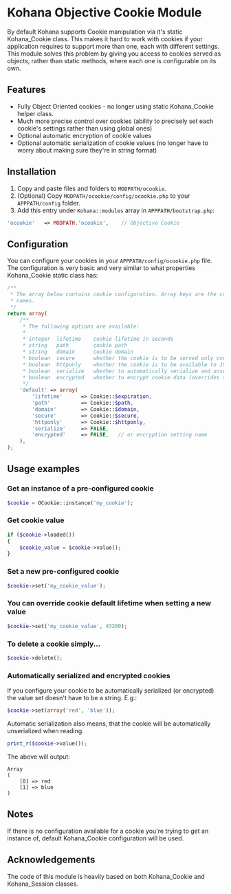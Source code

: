 Kohana Objective Cookie Module
==============================

By default Kohana supports Cookie manipulation via it's static Kohana_Cookie
class. This makes it hard to work with cookies if your application requires to
support more than one, each with different settings. This module solves this
problem by giving you access to cookies served as objects, rather than static
methods, where each one is configurable on its own.

## Features

- Fully Object Oriented cookies - no longer using static Kohana_Cookie helper class.
- Much more precise control over cookies (ability to precisely set each cookie's settings rather than using global ones)
- Optional automatic encryption of cookie values
- Optional automatic serialization of cookie values (no longer have to worry about making sure they're in string format)

## Installation

1. Copy and paste files and folders to `MODPATH/ocookie`.
2. (Optional) Copy `MODPATH/ocookie/config/ocookie.php` to your `APPPATH/config` folder.
3. Add this entry under `Kohana::modules` array in `APPPATH/bootstrap.php`:

```php
'ocookie'	=> MODPATH.'ocookie',	 // Objective Cookie
```

## Configuration

You can configure your cookies in your `APPPATH/config/ocookie.php` file.
The configuration is very basic and very similar to what properties
Kohana_Cookie static class has:

```php
/**
 * The array below contains cookie configuration. Array keys are the cookie
 * names.
 */
return array(
    /**
     * The following options are available:
     *
     * integer  lifetime    cookie lifetime in seconds
     * string   path        cookie path
     * string   domain      cookie domain
     * boolean  secure      whether the cookie is to be served only over HTTPS
     * boolean  httponly    whether the cookie is to be available to JS or not
     * boolean  serialize   whether to automatically serialize and unserialize cookie value
     * boolean  encrypted   whether to encrypt cookie data (overrides serialize setting)
     */
    'default' => array(
        'lifetime'      => Cookie::$expiration,
        'path'          => Cookie::$path,
        'domain'        => Cookie::$domain,
        'secure'        => Cookie::$secure,
        'httponly'      => Cookie::$httponly,
        'serialize'     => FALSE,
        'encrypted'     => FALSE,   // or encryption setting name
    ),
);
```

## Usage examples

### Get an instance of a pre-configured cookie

```php
$cookie = OCookie::instance('my_cookie');
```

### Get cookie value

```php
if ($cookie->loaded())
{
    $cookie_value = $cookie->value();
}
```

### Set a new pre-configured cookie

```php
$cookie->set('my_cookie_value');
```

### You can override cookie default lifetime when setting a new value

```php
$cookie->set('my_cookie_value', 43200);
```

### To delete a cookie simply...

```php
$cookie->delete();
```

### Automatically serialized and encrypted cookies

If you configure your cookie to be automatically serialized (or encrypted) the
value set doesn't have to be a string. E.g.:

```php
$cookie->set(array('red', 'blue'));
```

Automatic serialization also means, that the cookie will be automatically
unserialized when reading.

```php
print_r($cookie->value());
```

The above will output:

    Array
    (
        [0] => red
        [1] => blue
    )

## Notes

If there is no configuration available for a cookie you're trying to get an
instance of, default Kohana_Cookie configuration will be used.

## Acknowledgements

The code of this module is heavily based on both Kohana_Cookie and Kohana_Session
classes.
